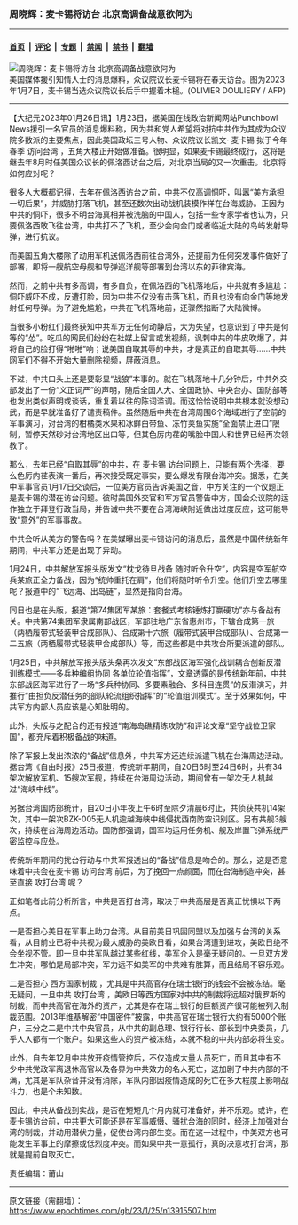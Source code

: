 ### 周晓辉：麦卡锡将访台 北京高调备战意欲何为

---

#### [首页](../../../..?n13915507) &nbsp;|&nbsp; [评论](../../../../../epoch-comment?n13915507) &nbsp;|&nbsp; [专题](../../../../../epoch-special?n13915507) &nbsp;|&nbsp; [禁闻](../../../../../epoch-news?n13915507) &nbsp;|&nbsp; [禁书](../../../../../books?n13915507) &nbsp;|&nbsp; [翻墙](https://github.com/gfw-breaker/nogfw/blob/master/README.md?n13915507)


<div><img alt="周晓辉：麦卡锡将访台 北京高调备战意欲何为" class="attachment-djy_600_400 size-djy_600_400 wp-post-image" src="https://i.epochtimes.com/assets/uploads/2023/01/id13914322-000_336M79G-600x400.jpg"/>
<div class="caption">
 美国媒体援引知情人士的消息爆料，众议院议长麦卡锡将在春天访台。图为2023年1月7日，麦卡锡当选众议院议长后手中握着木槌。(OLIVIER DOULIERY / AFP)
</div></div><hr/><div class="post_content" id="artbody" itemprop="articleBody">
 <!-- article content begin -->
 <p>
  【大纪元2023年01月26日讯】1月23日，据美国在线政治新闻网站Punchbowl News援引一名官员的消息爆料称，因为共和党人希望将对抗中共作为其成为众议院多数派的主要焦点，因此美国政坛三号人物、众议院议长凯文‧
  <ok href="https://www.epochtimes.com/gb/tag/%E9%BA%A6%E5%8D%A1%E9%94%A1.html">
   麦卡锡
  </ok>
  拟于今年春季
  <ok href="https://www.epochtimes.com/gb/tag/%E8%AE%BF%E9%97%AE%E5%8F%B0%E6%B9%BE.html">
   访问台湾
  </ok>
  ，五角大楼正开始做准备。很明显，如果麦卡锡最终成行，这将是继去年8月时任美国众议长的佩洛西访台之后，对北京当局的又一次重击。北京将如何应对呢？
 </p>
 <p>
  很多人大概都记得，去年在佩洛西访台之前，中共不仅高调恫吓，叫嚣“美方承担一切后果”，并威胁打落飞机，甚至还数次出动战机装模作样在台海威胁。正因为中共的恫吓，很多不明台海真相并被洗脑的中国人，包括一些专家学者也认为，只要佩洛西敢飞往台湾，中共打不了飞机，至少会向金门或者临近大陆的岛屿发射导弹，进行抗议。
 </p>
 <p>
  而美国五角大楼除了动用军机送佩洛西前往台湾外，还提前为任何突发事件做好了部署，即将一艘航空母舰和导弹巡洋舰等部署到台湾以东的菲律宾海。
 </p>
 <p>
  然而，之前中共有多高调，有多自负，在佩洛西的飞机落地后，中共就有多尴尬：恫吓威吓不成，反遭打脸，因为中共不仅没有击落飞机，而且也没有向金门等地发射任何导弹。为了避免尴尬，中共在飞机落地前，还骤然掐断了大陆微博。
 </p>
 <p>
  当很多小粉红们最终获知中共军方无任何动静后，大为失望，也意识到了中共是何等的“怂”。吃瓜的网民们纷纷在社媒上留言或发视频，讽刺中共的牛皮吹爆了，并将自己的脸打得“啪啪”响；说美国自取其辱的中共，才是真正的自取其辱……中共网军们不得不开始大量删除视频，屏蔽消息。
 </p>
 <p>
  不过，中共口头上还是要彰显“战狼”本事的。就在飞机落地十几分钟后，中共外交部发出了一份“义正词严”的声明，随后全国人大、全国政协、中央台办、国防部等也发出类似声明或谈话，重复着以往的陈词滥调。而这恰恰说明中共根本就没想动武，而是早就准备好了谴责稿件。虽然随后中共在台湾周围6个海域进行了空前的军事演习，对台湾的柑橘类水果和冰鲜白带鱼、冻竹荚鱼实施“全面禁止进口”限制，暂停天然砂对台湾地区出口等，但其色厉内荏的嘴脸中国人和世界已经再次领教了。
 </p>
 <p>
  那么，去年已经“自取其辱”的中共，在
  <ok href="https://www.epochtimes.com/gb/tag/%E9%BA%A6%E5%8D%A1%E9%94%A1.html">
   麦卡锡
  </ok>
  访台问题上，只能有两个选择，要么色厉内荏表演一番后，再次接受既定事实，要么爆发有限台海冲突。据悉，在美中军事官员1月17日交谈后，一位美方官员告诉美国之音，中方关注的一个议题正是麦卡锡的潜在访台问题。彼时美国外交官和军方官员警告中方，国会众议院的运作独立于拜登行政当局，并告诫中共不要在台湾海峡附近做出过度反应，这可能导致“意外”的军事事故。
 </p>
 <p>
  中共会听从美方的警告吗？在美媒曝出麦卡锡访问的消息后，虽然是中国传统新年期间，中共军方还是出现了异动。
 </p>
 <p>
  1月24日，中共解放军报头版发文“枕戈待旦战备 随时听令升空”，内容是空军航空兵某旅正全力备战，因为“统帅重托在肩”，他们将随时听令升空。他们升空去哪里呢？报道中的“飞远海、出岛链”，显然是指向台海。
 </p>
 <p>
  同日也是在头版，报道“第74集团军某旅：套餐式考核锤炼打赢硬功”亦与备战有关。中共第74集团军隶属南部战区，军部驻地广东省惠州市，下辖合成第一旅（两栖履带式轻装甲合成部队）、合成第十六旅（履带式装甲合成部队）、合成第一二五旅（两栖履带式轻装甲合成部队）等，而这些都是中共攻台所要派遣的部队。
 </p>
 <p>
  1月25日，中共解放军报头版头条再次发文“东部战区海军强化战训耦合创新反潜训练模式——多兵种编组协同 各单位轮值指挥”，文章透露的是传统新年前，中共东部战区海军进行了一场“多兵种协同、多要素融合、多科目连贯”的反潜演习，并推行“由担负反潜任务的部队轮流组织指挥”的“轮值组训模式”。至于效果如何，中共军方内部人员应该是心知肚明的。
 </p>
 <p>
  此外，头版与之配合的还有报道“南海岛礁精练攻防”和评论文章“坚守战位卫家国”，都充斥着积极备战的味道。
 </p>
 <p>
  除了军报上发出浓浓的“备战”信息外，中共军方还连续派遣飞机在台海周边活动。据台湾《自由时报》25日报道，传统新年期间，自20日6时至24日6时，共有34架次解放军机、15艘次军舰，持续在台海周边活动，期间曾有一架次无人机越过“海峡中线”。
 </p>
 <p>
  另据台湾国防部统计，自20日小年夜上午6时至除夕清晨6时止，共侦获共机14架次，其中一架次BZK-005无人机逾越海峡中线侵扰西南防空识别区。另有共舰3艘次，持续在台海周边活动。国防部强调，国军均运用任务机、舰及岸置飞弹系统严密监控与应处。
 </p>
 <p>
  传统新年期间的扰台行动与中共军报透出的“备战”信息是吻合的。那么，这是否意味着中共会在麦卡锡
  <ok href="https://www.epochtimes.com/gb/tag/%E8%AE%BF%E9%97%AE%E5%8F%B0%E6%B9%BE.html">
   访问台湾
  </ok>
  前后，为了挽回一点颜面，而在台海制造冲突，甚至直接
  <ok href="https://www.epochtimes.com/gb/tag/%E6%94%BB%E6%89%93%E5%8F%B0%E6%B9%BE.html">
   攻打台湾
  </ok>
  呢？
 </p>
 <p>
  正如笔者此前分析所言，中共是否打台湾，取决于中共高层是否真正忧惧以下两点。
 </p>
 <p>
  一是否担心美日在军事上助力台湾。从目前美日巩固同盟以及加强与台湾的关系看，从目前业已将中共视为最大威胁的美欧日看，如果台湾遭到进攻，美欧日绝不会坐视不管。即一旦中共军队越过某些红线，美军介入是毫无疑问的。一旦双方发生冲突，哪怕是局部冲突，军力远不如美军的中共难有胜算，而且结局不容乐观。
 </p>
 <p>
  二是否担心
  <ok href="https://www.epochtimes.com/gb/tag/%E8%A5%BF%E6%96%B9%E5%9B%BD%E5%AE%B6%E5%88%B6%E8%A3%81.html">
   西方国家制裁
  </ok>
  ，尤其是中共高官存在瑞士银行的钱会不会被冻结。毫无疑问，一旦中共
  <ok href="https://www.epochtimes.com/gb/tag/%E6%94%BB%E6%89%93%E5%8F%B0%E6%B9%BE.html">
   攻打台湾
  </ok>
  ，美欧日等西方国家对中共的制裁将远超对俄罗斯的制裁，而中共高官在海外的资产，尤其是存在瑞士银行的巨额资产很可能被列入制裁范围。2013年维基解密“中国密件”披露，中共高官在瑞士银行大约有5000个账户，三分之二是中共中央官员，从中共的副总理、银行行长、部长到中央委员，几乎人人都有一个账户。如果这些人的资产被冻结，本就不稳的中共内部必将生变。
 </p>
 <p>
  此外，自去年12月中共放开疫情管控后，不仅造成大量人员死亡，而且其中有不少中共党政军离退休高官以及各界为中共效力的名人死亡，这加剧了中共内部的不满，尤其是军队杂音并没有消除，军队内部因疫情造成的死亡在多大程度上影响战斗力，也是个未知数。
 </p>
 <p>
  因此，中共从备战到实战，是否在短短几个月内就可准备好，并不乐观。或许，在麦卡锡访台前，中共更大可能还是在军事威慑、骚扰台海的同时，经济上加强对台湾的制裁，并动用潜伏力量，促使台湾内部生变。而在这一过程中，中美双方也可能发生军事上的摩擦或低烈度冲突。而如果中共一意孤行，真的决意攻打台湾，那就是提前自取灭亡。
 </p>
 <p>
  责任编辑：莆山
 </p>
 <!-- article content end -->
 <div id="below_article_ad">
 </div>
</div>


---

原文链接（需翻墙）：https://www.epochtimes.com/gb/23/1/25/n13915507.htm